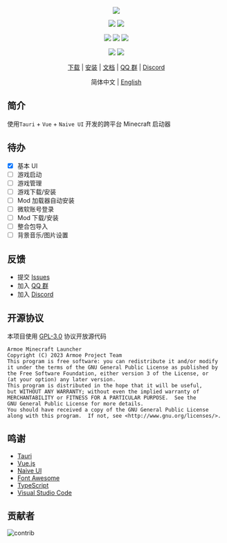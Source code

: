 <div align="center">

![][banner]

![][node]
![][pnpm]

![][tauri]
![][vue]
![][naive-ui]

![][release]
![][license]

[下载][download-link] | [安装][install-link] | [文档][docs-link] | [QQ 群][qq-group-link] | [Discord][discord-link]

简体中文 | [English](README_EN.md)

</div>

## 简介

使用`Tauri` + `Vue` + `Naive UI` 开发的跨平台 Minecraft 启动器

## 待办

- [x] 基本 UI
- [ ] 游戏启动
- [ ] 游戏管理
- [ ] 游戏下载/安装
- [ ] Mod 加载器自动安装
- [ ] 微软账号登录
- [ ] Mod 下载/安装
- [ ] 整合包导入
- [ ] 背景音乐/图片设置

## 反馈

- 提交 [Issues](https://github.com/armoe-project/amcl-app/issues)
- 加入 [QQ 群][qq-group-link]
- 加入 [Discord][discord-link]

## 开源协议

本项目使用 [GPL-3.0](LICENSE) 协议开放源代码

```text
Armoe Minecraft Launcher
Copyright (C) 2023 Armoe Project Team
This program is free software: you can redistribute it and/or modify
it under the terms of the GNU General Public License as published by
the Free Software Foundation, either version 3 of the License, or
(at your option) any later version.
This program is distributed in the hope that it will be useful,
but WITHOUT ANY WARRANTY; without even the implied warranty of
MERCHANTABILITY or FITNESS FOR A PARTICULAR PURPOSE.  See the
GNU General Public License for more details.
You should have received a copy of the GNU General Public License
along with this program.  If not, see <http://www.gnu.org/licenses/>.
```

## 鸣谢

- [Tauri](https://tauri.app)
- [Vue.js](https://cn.vuejs.org/)
- [Naive UI](https://www.naiveui.com/)
- [Font Awesome](https://fontawesome.com/)
- [TypeScript](https://www.typescriptlang.org/)
- [Visual Studio Code](https://code.visualstudio.com/)

## 贡献者

![contrib]

[banner]: https://socialify.git.ci/armoe-project/amcl-app/image?description=1&font=Inter&forks=1&issues=1&language=1&logo=https%3A%2F%2Fraw.githubusercontent.com%2Farmoe-project%2Famcl-app%2Fmain%2Fsrc-tauri%2Ficons%2Ficon.png&owner=1&pulls=1&stargazers=1&theme=Auto
[node]: https://img.shields.io/badge/node-18-blue?style=for-the-badge
[pnpm]: https://img.shields.io/github/package-json/packageManager/armoe-project/amcl-app?style=for-the-badge
[tauri]: https://img.shields.io/github/package-json/dependency-version/armoe-project/amcl-app/@tauri-apps/api?label=tauri&style=for-the-badge
[vue]: https://img.shields.io/github/package-json/dependency-version/armoe-project/amcl-app/vue?style=for-the-badge
[naive-ui]: https://img.shields.io/github/package-json/dependency-version/armoe-project/amcl-app/naive-ui?style=for-the-badge
[release]: https://img.shields.io/github/v/release/armoe-project/amcl-app?style=for-the-badge
[license]: https://img.shields.io/github/license/armoe-project/amcl-app?style=for-the-badge
[contrib]: https://contrib.rocks/image?repo=armoe-project/amcl-app
[download-link]: https://amcl.armoe.cn/download.html
[install-link]: https://amcl.armoe.cn/install/
[docs-link]: https://amcl.armoe.cn
[qq-group-link]: https://jq.qq.com/?_wv=1027&k=KyO8SO7U
[discord-link]: https://discord.gg/twQgJNufYn
